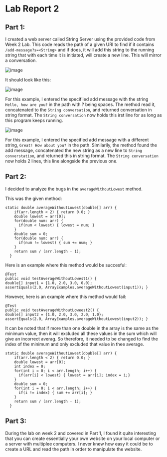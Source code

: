 # Lab Report 2
## Part 1:
I created a web server called String Server using the provided code from Week 2 Lab. This code reads the path of a given
URI to find if it contains `/add-message?s=<String>` and if does, it will add this string to the running string that
with each time it is initiated, will create a new line. This will mirror a conversation.

![image](https://user-images.githubusercontent.com/122485613/215681891-1848c177-ce75-41d3-9b31-2e6af4335e10.png)

It should look like this:

![image](https://user-images.githubusercontent.com/122485613/215681981-e8f0050b-7b7e-400f-8a99-26f03d5c1166.png)

For this example, I entered the specifiied add message with the string `Hello, how are you?` in the path with ? being spaces. The method
read it, concatenated to the `String conversation`, and returned conversation in string format. The `String conversation` now holds this 
irst line for as long as this program keeps running.

![image](https://user-images.githubusercontent.com/122485613/215682042-82f77e65-becd-44b2-be46-051ccbd065a7.png)

For this example, I entered the specified add message with a different string, `Great! How about you?` in the path. Similarily, the method 
found the add message, concatenated the new string as a new line to `String converstation`, and returned this in string format. 
The `String conversation` now holds 2 lines, this line alongside the previous one.

## Part 2:
I decided to analyze the bugs in the `averageWithoutLowest` method.

This was the given method:
```
static double averageWithoutLowest(double[] arr) {
    if(arr.length < 2) { return 0.0; }
    double lowest = arr[0];
    for(double num: arr) {
      if(num < lowest) { lowest = num; }
    }
    double sum = 0;
    for(double num: arr) {
      if(num != lowest) { sum += num; }
    }
    return sum / (arr.length - 1);
  }
  ```
  Here is an example where this method would be succesful:
  ```
  @Test
  public void testAverageWithoutLowest1() {
  double[] input1 = {1.0, 2.0, 3.0, 0.0);
  assertEquals(2.0, ArrayExamples.averageWithoutLowest(input1)); }
  ```
  However, here is an example where this method would fail:
  ```
  @Test
  public void testAverageWithoutLoweest2() {
  double[] input2 = {1.0, 2.0, 3.0, 2.0, 1.0};
  assertEquals(2.0, ArrayExamples.averageWithoutLowest(input2)); }
  ```
  
   It can be noted that if more than one double in the array is the same as the minimum value, then it 
   will excluded all these values in the sum which will give an incorrect averag. So therefore, it needed to be changed to 
   find the index of the minimum and only excluded that value in thee average.
   
```
static double averageWithoutLowest(double[] arr) {
    if(arr.length < 2) { return 0.0; }
    double lowest = arr[0];
    int index = 0;
    for(int i = 0; i < arr.length; i++) {
      if(arr[i] < lowest) { lowest = arr[i]; index = i;}
    }
    double sum = 0;
    for(int i = 0; i < arr.length; i++) {
      if(i != index) { sum += arr[i]; }
    }
    return sum / (arr.length - 1);
  }
  ```
  
  ## Part 3:
  During the lab on week 2 and covered in Part 1, I found it quite interesting that you can create essentially your own website on your local
  computer or a server with multiplee computers. I never knew how easy it could be to create a URL and read the path in order to manipulate
  the website.
